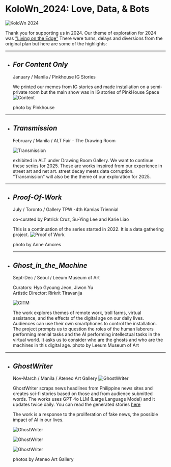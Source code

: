 # **KoloWn_2024: Love, Data, & Bots**

![KoloWn 2024](https://scontent.fmnl5-2.fna.fbcdn.net/v/t39.30808-6/440430317_826261276200768_3295157789660671640_n.jpg?_nc_cat=109&ccb=1-7&_nc_sid=127cfc&_nc_eui2=AeEZBDawrgnXmaQq2zaaBQ5JHy27cHiOj9YfLbtweI6P1nC4VODg3eD61P-LYWAmaEgvW6RozKFrrclvPUPd8MdX&_nc_ohc=BQAenfWHpBwQ7kNvgHrh88T&_nc_zt=23&_nc_ht=scontent.fmnl5-2.fna&_nc_gid=A7kS63X3LJQHAYtqRbqneGb&oh=00_AYCUBwn1_z0KJ9VWQ1KXyHvpeRCiiNueetHjAnM8uLiZvw&oe=67787692 "KoloWn 2024")

Thank you for supporting us in 2024. Our theme of exploration for 2024 was ["Living on the Edge"](https://www.instagram.com/p/C1tZS89P_6x/?img_index=2)
There were turns, delays and diversions from the original plan but here are some of the highlights:

---

- ## ***For Content Only*** 
  January / Manila / Pinkhouse IG Stories 

  We printed our memes from IG stories and made installation on a semi-private room but the main show was in IG stories of PinkHouse Space
  ![Content](https://archive.kolown.net/wp-content/uploads/2024/12/fco1.jpg)

  photo by Pinkhouse

 ---
- ## ***Transmission***
   February / Manila / ALT Fair - The Drawing Room

  ![Transmission](https://scontent.fmnl5-2.fna.fbcdn.net/v/t39.30808-6/428640942_782435033916726_5732904808070236602_n.jpg?_nc_cat=105&ccb=1-7&_nc_sid=127cfc&_nc_eui2=AeFm6sDrwDGvKoF8tAusELVTmPdKY6DPklGY90pjoM-SUZEUAZuzx7Bryw4jv9envt83khapAA21iwfYV4qI1Cd0&_nc_ohc=gqOb7sScuG4Q7kNvgEMj7-H&_nc_zt=23&_nc_ht=scontent.fmnl5-2.fna&_nc_gid=APorT3B9RadZmqd7NeCbhEL&oh=00_AYA2WCBwC1x1bXqDOP1AOxcNlOgeouFXZEtTioXsVxES5Q&oe=67786C10)
  
  exhibited in ALT under Drawing Room Gallery.
  We want to continue these series for 2025. These are works inspired from our experience in street art and net art. street decay meets data corruption.
  "Transmission" will also be the theme of our exploration for 2025.

 ---
- ## ***Proof-Of-Work*** 
  July / Toronto / Gallery TPW -4th Kamias Triennial

  co-curated by Patrick Cruz, Su-Ying Lee and Karie Liao

  This is a continuation of the series started in 2022. It is a data gathering project. 
  ![Proof of Work](https://scontent.fmnl5-2.fna.fbcdn.net/v/t39.30808-6/454233297_18452141515055764_7541122934900213673_n.jpg?stp=dst-jpg_tt6&_nc_cat=106&ccb=1-7&_nc_sid=127cfc&_nc_eui2=AeG-AtcgdeNQuZxhPrVD8u-O1Dpcpa-3KOPUOlylr7co4yaYMTFwaVG-bVqbwk56qZRNkSdQeR7d_u4jVSB81wTa&_nc_ohc=mO7131KEWWcQ7kNvgHixpCq&_nc_zt=23&_nc_ht=scontent.fmnl5-2.fna&_nc_gid=AKR1brKFryo0jjS7nPom_To&oh=00_AYBrhv022drUSrQMjS4JkVjMUfi6SK8ILqW4p8HTYS1dPQ&oe=677887B1)

  photo by Anne Amores
 
  ---
- ## ***Ghost_in_the_Machine***
  Sept-Dec / Seoul / Leeum Museum of Art

  Curators: Hyo Gyoung Jeon, Jiwon Yu  
  Artistic Director: Rirkrit Tiravanija

  ![GITM](https://archive.kolown.net/wp-content/uploads/2024/10/gitm_2024.jpg)
 
  The work explores themes of remote work, troll farms, virtual assistance, and the effects of the digital age on our daily lives. 
  Audiences can use their own smartphones to control the installation. 
  The project prompts us to question the roles of the human laborers performing menial tasks  and the AI performing intellectual tasks in the virtual world. It asks us to consider who are the ghosts and who are the machines in this digital age.
  photo by Leeum Museum of Art

 ---
- ## ***GhostWriter***

  Nov-March / Manila / Ateneo Art Gallery
  ![GhostWriter](https://archive.kolown.net//wp-content/uploads/2024/12/ghostwriter1.jpg)

  GhostWriter scraps news headlines from Philippine news sites and creates sci-fi stories based on those and from audience submitted words. The works uses GPT 4o LLM (Large Language Model) and it updates twice daily. You can read the generated stories [here](https://kolown.com/text/ghostwriter)

  The work is a response to the proliferation of fake news, the possible impact of AI in our lives. 

  ![GhostWriter](https://archive.kolown.net//wp-content/uploads/2024/12/ghostwriter2.jpg)

  ![GhostWriter](https://archive.kolown.net//wp-content/uploads/2024/12/ghostwriter3.jpg)

  ![GhostWriter](https://archive.kolown.net//wp-content/uploads/2024/12/ghostwriter4.jpg)

  photos by Ateneo Art Gallery




